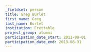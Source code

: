 ```yaml
---
_fieldset: person
title: Greg Burlet
first_name: Greg
last_name: Burlet
institution: Frettable
project_group: alumni
participation_date_start: 2011-09-01
participation_date_end: 2013-08-31
---
```

